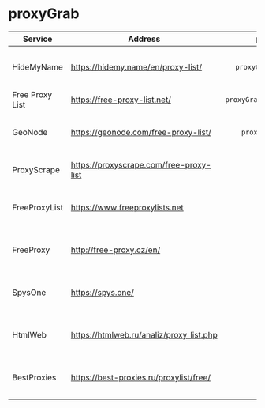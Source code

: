 # proxyGrab

| Service | Address | proxyGrab | Protocols | Works |
| --- | --- | :---: | --- | :---: |
| HideMyName | https://hidemy.name/en/proxy-list/ | `proxyGrab.hidemyname` | HTTP, HTTPS, SOCKS4, SOCKS5 | ✅ |
| Free Proxy List | https://free-proxy-list.net/ | `proxyGrab.free_proxy_list` | HTTP | ✅ |
| GeoNode | https://geonode.com/free-proxy-list/ | `proxyGrab.geonode` | HTTP, HTTPS, SOCKS4, SOCKS5 | ✅ |
| ProxyScrape | https://proxyscrape.com/free-proxy-list | `soon` | HTTP, SOCKS4, SOCKS5 | ✅ |
| FreeProxyList | https://www.freeproxylists.net | `soon` | HTTP, HTTPS, SOCKS4, SOCKS5 | 🟡 |
| FreeProxy | http://free-proxy.cz/en/ | `soon` | HTTP, HTTPS, SOCKS4, SOCKS5 | 🟡 |
| SpysOne | https://spys.one/ | `soon` | HTTP, HTTPS, SOCKS4, SOCKS5 | 🟡 |
| HtmlWeb | https://htmlweb.ru/analiz/proxy_list.php | `soon` | HTTP, HTTPS, SOCKS4, SOCKS5 | 🟡 |
| BestProxies | https://best-proxies.ru/proxylist/free/ | `soon` | HTTP, HTTPS, SOCKS4, SOCKS5 | 🟡 |
